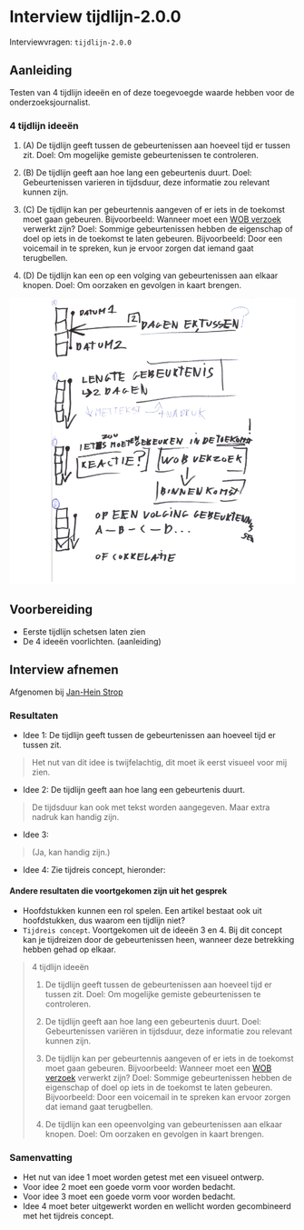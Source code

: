# Interview tijdlijn-2.0.0

Interviewvragen: `tijdlijn-2.0.0`


## Aanleiding
Testen van 4 tijdlijn ideeën en of deze toegevoegde waarde hebben voor de onderzoeksjournalist.


### 4 tijdlijn ideeën
1. (A) De tijdlijn geeft tussen de gebeurtenissen aan hoeveel tijd er tussen zit.
Doel: Om mogelijke gemiste gebeurtenissen te controleren.

2. (B) De tijdlijn geeft aan hoe lang een gebeurtenis duurt.
Doel: Gebeurtenissen varieren in tijdsduur, deze informatie zou relevant kunnen zijn.

3. (C) De tijdlijn kan per gebeurtennis aangeven of er iets in de toekomst moet gaan gebeuren. Bijvoorbeeld: Wanneer moet een [WOB verzoek](https://www.om.nl/organisatie/wet-openbaarheid/) verwerkt zijn?
Doel: Sommige gebeurtenissen hebben de eigenschap of doel op iets in de toekomst te laten gebeuren. Bijvoorbeeld: Door een voicemail in te spreken, kun je ervoor zorgen dat iemand gaat terugbellen. 

4. (D) De tijdlijn kan een op een volging van gebeurtenissen aan elkaar knopen.
Doel: Om oorzaken en gevolgen in kaart brengen.

![Ideeën](content/schetsen23.png)

## Voorbereiding

* Eerste tijdlijn schetsen laten zien
* De 4 ideeën voorlichten. (aanleiding)


## Interview afnemen

Afgenomen bij [Jan-Hein Strop](https://www.ftm.nl/auteur/jan-hein-strop)


### Resultaten

* Idee 1: De tijdlijn geeft tussen de gebeurtenissen aan hoeveel tijd er tussen zit.
> Het nut van dit idee is twijfelachtig, dit moet ik eerst visueel voor mij zien.


* Idee 2: De tijdlijn geeft aan hoe lang een gebeurtenis duurt.
> De tijdsduur kan ook met tekst worden aangegeven. Maar extra nadruk kan handig zijn. 



* Idee 3: 
> (Ja, kan handig zijn.)



* Idee 4:
Zie tijdreis concept, hieronder:


#### Andere resultaten die voortgekomen zijn uit het gesprek

* Hoofdstukken kunnen een rol spelen. Een artikel bestaat ook uit hoofdstukken, dus waarom een tijdlijn niet?
* `Tijdreis concept`. Voortgekomen uit de ideeën 3 en 4. Bij dit concept kan je tijdreizen door de gebeurtenissen heen, wanneer deze betrekking hebben gehad op elkaar.

> 4 tijdlijn ideeën
> 1. De tijdlijn geeft tussen de gebeurtenissen aan hoeveel tijd er tussen zit.
> Doel: Om mogelijke gemiste gebeurtenissen te controleren.
> 
> 2. De tijdlijn geeft aan hoe lang een gebeurtenis duurt.
> Doel: Gebeurtenissen variëren in tijdsduur, deze informatie zou relevant kunnen zijn.
> 
> 3. De tijdlijn kan per gebeurtennis aangeven of er iets in de toekomst moet gaan gebeuren. Bijvoorbeeld: Wanneer moet een [WOB verzoek](https://www.om.nl/organisatie/wet-openbaarheid/) verwerkt zijn?
> Doel: Sommige gebeurtenissen hebben de eigenschap of doel op iets in de toekomst te laten gebeuren. Bijvoorbeeld: Door een voicemail in te spreken kan ervoor zorgen dat iemand gaat terugbellen.
> 
> 4. De tijdlijn kan een opeenvolging van gebeurtenissen aan elkaar knopen.
> Doel: Om oorzaken en gevolgen in kaart brengen.

### Samenvatting
* Het nut van idee 1 moet worden getest met een visueel ontwerp.
* Voor idee 2 moet een goede vorm voor worden bedacht.
* Voor idee 3 moet een goede vorm voor worden bedacht.
* Idee 4 moet beter uitgewerkt worden en wellicht worden gecombineerd met het tijdreis concept.




